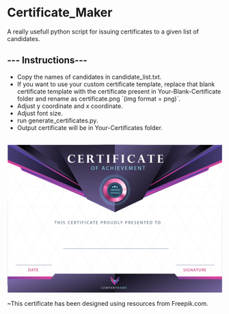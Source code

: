 # Certificate_Maker
<p>A really usefull python script for issuing certificates to a given list of candidates.</p>
<h2>--- Instructions---</h2>
<ul>
<li><a>Copy the names of candidates in candidate_list.txt.</a><br></li>
<li><a>If you want to use your custom certificate template, replace that blank certificate template with the certificate present in Your-Blank-Certificate folder and rename as certificate.png `(img format = png)`.</a><br></li>
<li><a>Adjust y coordinate and x coordinate.</a><br></li>
<li><a>Adjust font size.</a><br></li>
<li><a>run generate_certificates.py.</a><br></li>
<li><a>Output certificate will be in Your-Certificates folder.</a><br></li>
</ul>
<br>
<img src="/Your-Blank-Certificate/certificate.png">

~This certificate has been designed using resources from Freepik.com.
